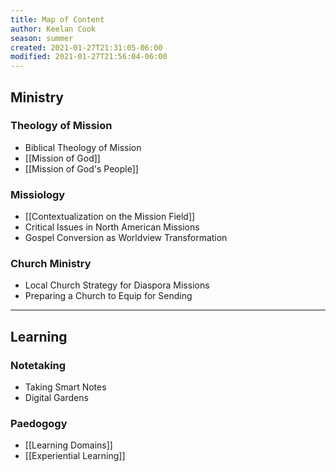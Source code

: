```yaml
---
title: Map of Content
author: Keelan Cook
season: summer
created: 2021-01-27T21:31:05-06:00
modified: 2021-01-27T21:56:04-06:00
---
```


## Ministry

### Theology of Mission
* Biblical Theology of Mission
* [[Mission of God]]
* [[Mission of God's People]]

### Missiology
* [[Contextualization on the Mission Field]]
* Critical Issues in North American Missions
* Gospel Conversion as Worldview Transformation

### Church Ministry
* Local Church Strategy for Diaspora Missions
* Preparing a Church to Equip for Sending


---

## Learning

### Notetaking
* Taking Smart Notes
* Digital Gardens

### Paedogogy
* [[Learning Domains]]
* [[Experiential Learning]]
